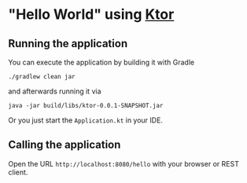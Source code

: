# "Hello World" using [Ktor](https://ktor.io)

## Running the application

You can execute the application by building it with Gradle
```
./gradlew clean jar
```
and afterwards running it via
```
java -jar build/libs/ktor-0.0.1-SNAPSHOT.jar
```

Or you just start the `Application.kt` in your IDE.

## Calling the application
Open the URL `http://localhost:8080/hello` with your browser or REST client.
